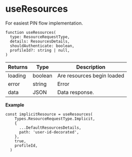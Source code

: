 
# useResources

 For easiest PIN flow implementation.

```
function useResources(
  type: ResourceRequestType,
  details: ResourcesDetails,
  shouldAuthenticate: boolean,
  profileId?: string | null,
) 
```

| Returns | Type | Description |
| ------ | ------ | ----------- |
| loading   | boolean   |  Are resources begin loaded |
| error   | string   |  Error |
| data   | JSON   |  Data response. |

**Example**
```
const implicitResource = useResources(
    Types.ResourceRequestType.Implicit,
    {
      ...DefaultResourcesDetails,
      path: 'user-id-decorated',
    },
    true,
    profileId,
  )
```

